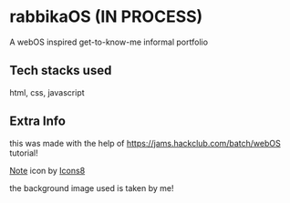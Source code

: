 # rabbikaOS (IN PROCESS)
A webOS inspired get-to-know-me informal portfolio
## Tech stacks used

html, css, javascript

## Extra Info

this was made with the help of https://jams.hackclub.com/batch/webOS tutorial!

<a target="_blank" href="https://icons8.com/icon/dpCCaNO27uMN/note">Note</a> icon by <a target="_blank" href="https://icons8.com">Icons8</a>

the background image used is taken by me!

